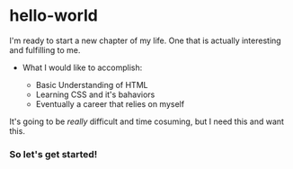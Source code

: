 # hello-world
<html>
  <title>
    <h4>This is the start of my learnings.</h4>
  </title>
<body>
<p>I'm ready to start a new chapter of my life. One that is actually interesting and fulfilling to me.</p>
<p>
  <ul>
    <li>What I would like to accomplish:</li>
      <ul>
        <li>Basic Understanding of HTML</li>
        <li>Learning CSS and it's bahaviors</li>
        <li>Eventually a career that relies on myself</li>
      </ul>
  </ul>
</p>
<p>It's going to be <i>really</i> difficult and time cosuming, but I need this and want this.</p>

<h3>So let's get started!</h3>

</body>
</html>

